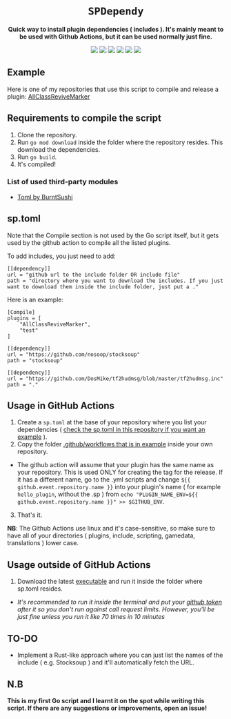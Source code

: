 <div align="center">
  <h1><code>SPDependy</code></h1>
  <p>
    <strong>Quick way to install plugin dependencies ( includes ). It's mainly meant to be used with Github Actions, but it can be used normally just fine.</strong>
  </p>
  <p style="margin-bottom: 0.5ex;">
    <img
        src="https://img.shields.io/github/downloads/Zabaniya001/SPDependy/total"
    />
    <img
        src="https://img.shields.io/github/last-commit/Zabaniya001/SPDependy"
    />
    <img
        src="https://img.shields.io/github/issues/Zabaniya001/SPDependy"
    />
    <img
        src="https://img.shields.io/github/issues-closed/Zabaniya001/SPDependy"
    />
    <img
        src="https://img.shields.io/github/repo-size/Zabaniya001/SPDependy"
    />
    <img
        src="https://img.shields.io/github/workflow/status/Zabaniya001/SPDependy/Compile%20and%20release"
    />
  </p>
</div>

## Example ##
Here is one of my repositories that use this script to compile and release a plugin: [AllClassReviveMarker](https://github.com/Zabaniya001/AllClassReviveMarker)


## Requirements to compile the script  ##
1. Clone the repository.
2. Run `go mod download` inside the folder where the repository resides. This download the dependencies.
3. Run `go build`.
4. It's compiled!

### List of used third-party modules ###

- [Toml by BurntSushi](https://github.com/BurntSushi/toml)

## sp.toml ##
Note that the Compile section is not used by the Go script itself, but it gets used by the github action to compile all the listed plugins.

To add includes, you just need to add:
```
[[dependency]]
url = "github url to the include folder OR include file"
path = "directory where you want to download the includes. If you just want to download them inside the include folder, just put a ."
```

Here is an example:
```
[Compile]
plugins = [
    "AllClassReviveMarker",
    "test"
]

[[dependency]]
url = "https://github.com/nosoop/stocksoup"
path = "stocksoup"

[[dependency]]
url = "https://github.com/DosMike/tf2hudmsg/blob/master/tf2hudmsg.inc"
path = "."
```

## Usage in GitHub Actions ##
1. Create a `sp.toml` at the base of your repository where you list your dependencies ( [check the sp.toml in this repository if you want an example](sp.toml) ).
2. Copy the folder [.github/workflows that is in example](example) inside your own repository.
  - The github action will assume that your plugin has the same name as your repository. This is used ONLY for creating the tag for the release. If it has a different name, go to the .yml scripts and change `${{ github.event.repository.name }}` into your plugin's name ( for example `hello_plugin`, without the .sp ) from `echo "PLUGIN_NAME_ENV=${{ github.event.repository.name }}" >> $GITHUB_ENV`.
3. That's it.

**NB**: The Github Actions use linux and it's case-sensitive, so make sure to have all of your directories ( plugins, include, scripting, gamedata, translations ) lower case.

## Usage outside of GitHub Actions ##
1. Download the latest [executable](https://github.com/Zabaniya001/SPDependy/releases) and run it inside the folder where sp.toml resides.
  - *It's recommended to run it inside the terminal and put your [github token](https://github.com/settings/tokens/new) after it so you don't run against call request limits. However, you'll be just fine unless you run it like 70 times in 10 minutes*

## TO-DO ##
- Implement a Rust-like approach where you can just list the names of the include ( e.g. Stocksoup ) and it'll automatically fetch the URL.

## N.B ##
**This is my first Go script and I learnt it on the spot while writing this script. If there are any suggestions or improvements, open an issue!**
